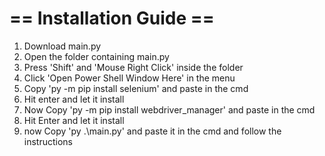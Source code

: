 == Installation Guide ==
========================

1. Download main.py
2. Open the folder containing main.py
3. Press 'Shift' and 'Mouse Right Click' inside the folder 
4. Click 'Open Power Shell Window Here' in the menu
5. Copy 'py -m pip install selenium' and paste in the cmd
6. Hit enter and let it install
7. Now Copy 'py -m pip install webdriver_manager' and paste in the cmd
8. Hit Enter and let it install
9. now Copy 'py .\main.py' and paste it in the cmd and follow the instructions